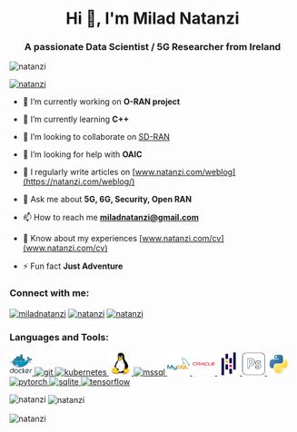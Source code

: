 <h1 align="center">Hi 👋, I'm Milad Natanzi</h1>
<h3 align="center">A passionate Data Scientist / 5G Researcher from Ireland</h3>

<p align="left"> <img src="https://komarev.com/ghpvc/?username=natanzi&label=Profile%20views&color=0e75b6&style=flat" alt="natanzi" /> </p>

<p align="left"> <a href="https://github.com/ryo-ma/github-profile-trophy"><img src="https://github-profile-trophy.vercel.app/?username=natanzi" alt="natanzi" /></a> </p>

- 🔭 I’m currently working on **O-RAN project**

- 🌱 I’m currently learning **C++**

- 👯 I’m looking to collaborate on [SD-RAN](https://sd-ran.org)

- 🤝 I’m looking for help with **OAIC**

- 📝 I regularly write articles on [www.natanzi.com/weblog](https://natanzi.com/weblog/)

- 💬 Ask me about **5G, 6G, Security, Open RAN**

- 📫 How to reach me **miladnatanzi@gmail.com**

- 📄 Know about my experiences [www.natanzi.com/cv](www.natanzi.com/cv)

- ⚡ Fun fact **Just Adventure**

<h3 align="left">Connect with me:</h3>
<p align="left">
<a href="https://twitter.com/miladnatanzi" target="blank"><img align="center" src="https://raw.githubusercontent.com/rahuldkjain/github-profile-readme-generator/master/src/images/icons/Social/twitter.svg" alt="miladnatanzi" height="30" width="40" /></a>
<a href="https://linkedin.com/in/natanzi" target="blank"><img align="center" src="https://raw.githubusercontent.com/rahuldkjain/github-profile-readme-generator/master/src/images/icons/Social/linked-in-alt.svg" alt="natanzi" height="30" width="40" /></a>
<a href="https://dribbble.com/natanzi" target="blank"><img align="center" src="https://raw.githubusercontent.com/rahuldkjain/github-profile-readme-generator/master/src/images/icons/Social/dribbble.svg" alt="natanzi" height="30" width="40" /></a>
</p>

<h3 align="left">Languages and Tools:</h3>
<p align="left"> <a href="https://www.docker.com/" target="_blank" rel="noreferrer"> <img src="https://raw.githubusercontent.com/devicons/devicon/master/icons/docker/docker-original-wordmark.svg" alt="docker" width="40" height="40"/> </a> <a href="https://git-scm.com/" target="_blank" rel="noreferrer"> <img src="https://www.vectorlogo.zone/logos/git-scm/git-scm-icon.svg" alt="git" width="40" height="40"/> </a> <a href="https://kubernetes.io" target="_blank" rel="noreferrer"> <img src="https://www.vectorlogo.zone/logos/kubernetes/kubernetes-icon.svg" alt="kubernetes" width="40" height="40"/> </a> <a href="https://www.linux.org/" target="_blank" rel="noreferrer"> <img src="https://raw.githubusercontent.com/devicons/devicon/master/icons/linux/linux-original.svg" alt="linux" width="40" height="40"/> </a> <a href="https://www.microsoft.com/en-us/sql-server" target="_blank" rel="noreferrer"> <img src="https://www.svgrepo.com/show/303229/microsoft-sql-server-logo.svg" alt="mssql" width="40" height="40"/> </a> <a href="https://www.mysql.com/" target="_blank" rel="noreferrer"> <img src="https://raw.githubusercontent.com/devicons/devicon/master/icons/mysql/mysql-original-wordmark.svg" alt="mysql" width="40" height="40"/> </a> <a href="https://www.oracle.com/" target="_blank" rel="noreferrer"> <img src="https://raw.githubusercontent.com/devicons/devicon/master/icons/oracle/oracle-original.svg" alt="oracle" width="40" height="40"/> </a> <a href="https://pandas.pydata.org/" target="_blank" rel="noreferrer"> <img src="https://raw.githubusercontent.com/devicons/devicon/2ae2a900d2f041da66e950e4d48052658d850630/icons/pandas/pandas-original.svg" alt="pandas" width="40" height="40"/> </a> <a href="https://www.photoshop.com/en" target="_blank" rel="noreferrer"> <img src="https://raw.githubusercontent.com/devicons/devicon/master/icons/photoshop/photoshop-line.svg" alt="photoshop" width="40" height="40"/> </a> <a href="https://www.python.org" target="_blank" rel="noreferrer"> <img src="https://raw.githubusercontent.com/devicons/devicon/master/icons/python/python-original.svg" alt="python" width="40" height="40"/> </a> <a href="https://pytorch.org/" target="_blank" rel="noreferrer"> <img src="https://www.vectorlogo.zone/logos/pytorch/pytorch-icon.svg" alt="pytorch" width="40" height="40"/> </a> <a href="https://www.sqlite.org/" target="_blank" rel="noreferrer"> <img src="https://www.vectorlogo.zone/logos/sqlite/sqlite-icon.svg" alt="sqlite" width="40" height="40"/> </a> <a href="https://www.tensorflow.org" target="_blank" rel="noreferrer"> <img src="https://www.vectorlogo.zone/logos/tensorflow/tensorflow-icon.svg" alt="tensorflow" width="40" height="40"/> </a> </p>

<p><img align="left" src="https://github-readme-stats.vercel.app/api/top-langs?username=natanzi&show_icons=true&locale=en&layout=compact" alt="natanzi" /></p>

<p>&nbsp;<img align="center" src="https://github-readme-stats.vercel.app/api?username=natanzi&show_icons=true&locale=en" alt="natanzi" /></p>

<p><img align="center" src="https://github-readme-streak-stats.herokuapp.com/?user=natanzi&" alt="natanzi" /></p>

